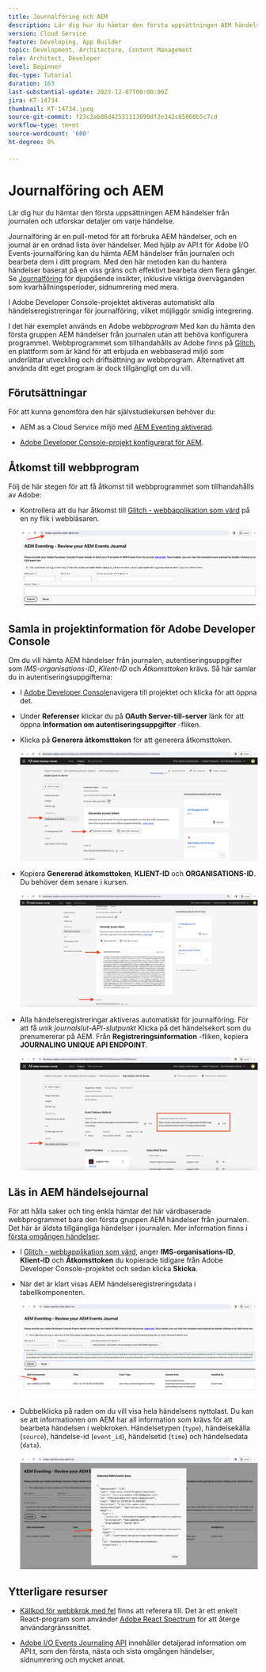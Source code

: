 ```yaml
---
title: Journalföring och AEM
description: Lär dig hur du hämtar den första uppsättningen AEM händelser från journalen och utforskar detaljer om varje händelse.
version: Cloud Service
feature: Developing, App Builder
topic: Development, Architecture, Content Management
role: Architect, Developer
level: Beginner
doc-type: Tutorial
duration: 163
last-substantial-update: 2023-12-07T00:00:00Z
jira: KT-14734
thumbnail: KT-14734.jpeg
source-git-commit: f23c2ab86d42531113690df2e342c65060b5c7cd
workflow-type: tm+mt
source-wordcount: '600'
ht-degree: 0%

---
```



# Journalföring och AEM

Lär dig hur du hämtar den första uppsättningen AEM händelser från journalen och utforskar detaljer om varje händelse.

Journalföring är en pull-metod för att förbruka AEM händelser, och en journal är en ordnad lista över händelser. Med hjälp av API:t för Adobe I/O Events-journalföring kan du hämta AEM händelser från journalen och bearbeta dem i ditt program. Med den här metoden kan du hantera händelser baserat på en viss gräns och effektivt bearbeta dem flera gånger. Se [Journalföring](https://developer.adobe.com/events/docs/guides/journaling_intro/) för djupgående insikter, inklusive viktiga överväganden som kvarhållningsperioder, sidnumrering med mera.

I Adobe Developer Console-projektet aktiveras automatiskt alla händelseregistreringar för journalföring, vilket möjliggör smidig integrering.

I det här exemplet används en Adobe _webbprogram_ Med kan du hämta den första gruppen AEM händelser från journalen utan att behöva konfigurera programmet. Webbprogrammet som tillhandahålls av Adobe finns på [Glitch](https://glitch.com/), en plattform som är känd för att erbjuda en webbaserad miljö som underlättar utveckling och driftsättning av webbprogram. Alternativet att använda ditt eget program är dock tillgängligt om du vill.

## Förutsättningar

För att kunna genomföra den här självstudiekursen behöver du:

- AEM as a Cloud Service miljö med [AEM Eventing aktiverad](https://developer.adobe.com/experience-cloud/experience-manager-apis/guides/events/#enable-aem-events-on-your-aem-cloud-service-environment).

- [Adobe Developer Console-projekt konfigurerat för AEM](https://developer.adobe.com/experience-cloud/experience-manager-apis/guides/events/#how-to-subscribe-to-aem-events-in-the-adobe-developer-console).

## Åtkomst till webbprogram

Följ de här stegen för att få åtkomst till webbprogrammet som tillhandahålls av Adobe:

- Kontrollera att du har åtkomst till [Glitch - webbapplikation som värd](https://indigo-speckle-antler.glitch.me/) på en ny flik i webbläsaren.

  ![Glitch - webbapplikation som värd](../assets/examples/journaling/glitch-hosted-web-application.png)

## Samla in projektinformation för Adobe Developer Console

Om du vill hämta AEM händelser från journalen, autentiseringsuppgifter som _IMS-organisations-ID_, _Klient-ID_ och _Åtkomsttoken_ krävs. Så här samlar du in autentiseringsuppgifterna:

- I [Adobe Developer Console](https://developer.adobe.com)navigera till projektet och klicka för att öppna det.

- Under **Referenser** klickar du på **OAuth Server-till-server** länk för att öppna **Information om autentiseringsuppgifter** -fliken.

- Klicka på **Generera åtkomsttoken** för att generera åtkomsttoken.

  ![Adobe Developer Console Project Generera åtkomsttoken](../assets/examples/journaling/adobe-developer-console-project-generate-access-token.png)

- Kopiera **Genererad åtkomsttoken**, **KLIENT-ID** och **ORGANISATIONS-ID**. Du behöver dem senare i kursen.

  ![Kopiera autentiseringsuppgifter för Adobe Developer Console-projekt](../assets/examples/journaling/adobe-developer-console-project-copy-credentials.png)

- Alla händelseregistreringar aktiveras automatiskt för journalföring. För att få _unik journalslut-API-slutpunkt_ Klicka på det händelsekort som du prenumererar på AEM. Från **Registreringsinformation** -fliken, kopiera **JOURNALING UNIQUE API ENDPOINT**.

  ![Adobe Developer Console Project Events-kort](../assets/examples/journaling/adobe-developer-console-project-events-card.png)

## Läs in AEM händelsejournal

För att hålla saker och ting enkla hämtar det här värdbaserade webbprogrammet bara den första gruppen AEM händelser från journalen. Det här är äldsta tillgängliga händelser i journalen. Mer information finns i [första omgången händelser](https://developer.adobe.com/events/docs/guides/api/journaling_api/#fetching-your-first-batch-of-events-from-the-journal).

- I [Glitch - webbapplikation som värd](https://indigo-speckle-antler.glitch.me/), anger **IMS-organisations-ID**, **Klient-ID** och **Åtkomsttoken** du kopierade tidigare från Adobe Developer Console-projektet och sedan klicka **Skicka**.

- När det är klart visas AEM händelseregistreringsdata i tabellkomponenten.

  ![AEM händelseregistreringsdata](../assets/examples/journaling/load-journal.png)

- Dubbelklicka på raden om du vill visa hela händelsens nyttolast. Du kan se att informationen om AEM har all information som krävs för att bearbeta händelsen i webkroken. Händelsetypen (`type`), händelsekälla (`source`), händelse-id (`event_id`), händelsetid (`time`) och händelsedata (`data`).

  ![Slutför AEM](../assets/examples/journaling/complete-journal-data.png)

## Ytterligare resurser

- [Källkod för webbkrok med fel](https://glitch.com/edit/#!/indigo-speckle-antler) finns att referera till. Det är ett enkelt React-program som använder [Adobe React Spectrum](https://react-spectrum.adobe.com/react-spectrum/index.html) för att återge användargränssnittet.

- [Adobe I/O Events Journaling API](https://developer.adobe.com/events/docs/guides/api/journaling_api/) innehåller detaljerad information om API:t, som den första, nästa och sista omgången händelser, sidnumrering och mycket annat.
